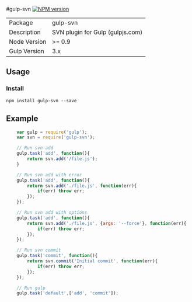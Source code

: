 #gulp-svn
[![NPM version](https://badge.fury.io/js/gulp-svn.png)](http://badge.fury.io/js/gulp-svn)
<table>
<tr>
<td>Package</td><td>gulp-svn</td>
</tr>
<tr>
<td>Description</td>
<td>SVN plugin for Gulp (gulpjs.com)</td>
</tr>
<tr>
<td>Node Version</td>
<td>>= 0.9</td>
</tr>
<tr>
<td>Gulp Version</td>
<td>3.x</td>
</tr>
</table>

## Usage
### Install
    npm install gulp-svn --save

## Example
```javascript
    var gulp = require('gulp');
    var svn = require('gulp-svn');

    // Run svn add
    gulp.task('add', function(){
        return svn.add('/file.js');
    }

    // Run svn add with error
    gulp.task('add', function(){
        return svn.add('./file.js', function(err){
            if(err) throw err;
        });
    });

    // Run svn add with options
    gulp.task('add', function(){
        return svn.add('./file.js', {args: '--force'}, function(err){
            if(err) throw err;
        });
    });

    // Run svn commit
    gulp.task('commit', function(){
        return svn.commit('Initial commit', function(err){
            if(err) throw err;
        });
    });

    // Run gulp
    gulp.task('default',['add', 'commit']);
```